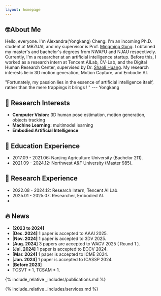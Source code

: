 ```yaml
---
layout: homepage
---
```


## 🤓About Me

Hello, everyone. I'm Alexandra(Yongkang) Cheng. I'm an incoming Ph.D. student at MBZUAI, and my supervisor is Prof. [Mingming Gong](https://scholar.google.com/citations?user=6BmiCJIAAAAJ&hl=zh-CN&oi=ao). I obtained my master's and bachelor's degrees from NWAFU and NJAU respectively. Currently, I'm a researcher at an artificial intelligence startup. Before this, I worked as a research intern at Tencent AILab, CV-Lab, and the Digital Human Research Center, supervised by Dr. [Shaoli Huang](https://scholar.google.com/citations?user=o31BPFsAAAAJ). My research interests lie in 3D motion generation, Motion Capture, and Embodie AI. 

"Fortunately, my passion lies in the essence of artificial intelligence itself, rather than the mere trappings it brings ! "           --- Yongkang

## 🎉 Research Interests
- **Computer Vision:** 3D human pose estimation, motion generation, objects tracking
- **Machine Learning:** multimodel learning
- **Embodied Artificial Intelligence**

## 👣 Education Experience
- 2017.09 - 2021.06: Nanjing Agriculture University (Bachelor 211).
- 2021.09 - 2024.12: Northwest A&F University (Master 985).

 
## 👣 Research Experience
- 2022.08 - 2024.12: Research Intern, Tencent AI Lab.
- 2025.01 - 2025.07: Researcher, Embodied AI.
- 
## 🔥 News
- **[2023 to 2024]**
- **[Dec. 2024]** 1 paper is accepted to AAAI 2025. 
- **[Nov. 2024]** 1 paper is accepted to 3DV 2025.
- **[Aug. 2024]** 3 papers are accepted to WACV 2025 ( Round 1 ).
- **[Jul. 2024]** 1 paper is accepted to ECCV 2024.
- **[Mar. 2024]** 1 paper is accepted to ICME 2024.
- **[Jan. 2024]** 1 paper is accepted to ICASSP 2024.
- **[Before 2023]**
- TCSVT * 1, TCSAM * 1.




{% include_relative _includes/publications.md %}

{% include_relative _includes/services.md %}
<center>
<script type="text/javascript" id="clstr_globe" src="//clustrmaps.com/globe.js?d=iuSJ1VKqKr8as2njQGszJOuhLq_EQuzo7ngDdC_UVt4"></script>
</center>
